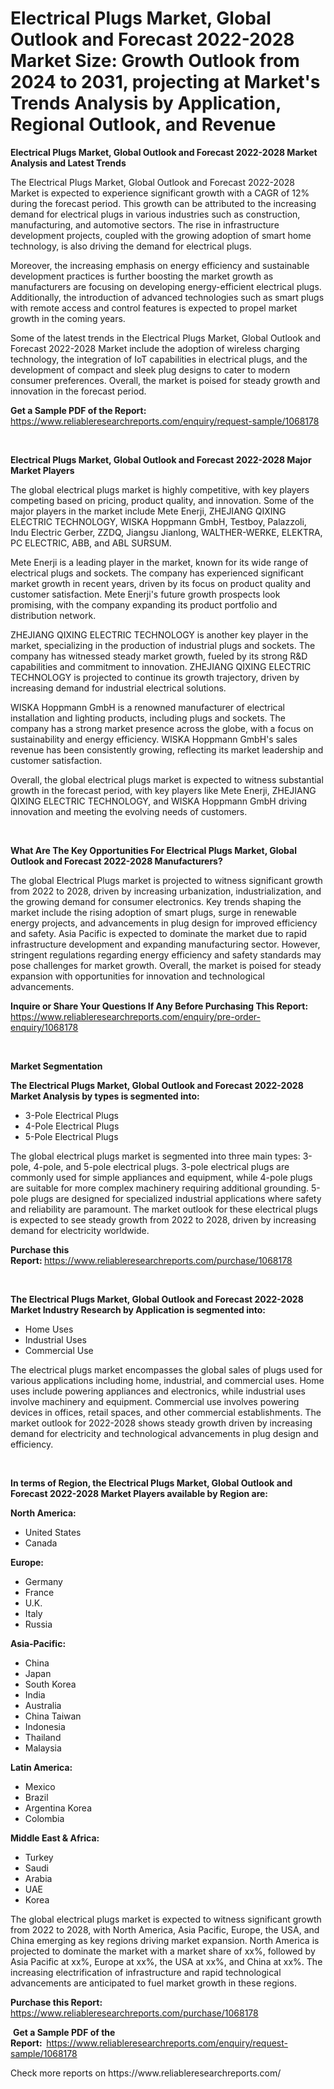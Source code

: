 <p><h1>Electrical Plugs Market, Global Outlook and Forecast 2022-2028 Market Size: Growth Outlook from 2024 to 2031, projecting at Market's Trends Analysis by Application, Regional Outlook, and Revenue</h1></p><p><strong>Electrical Plugs Market, Global Outlook and Forecast 2022-2028 Market Analysis and Latest Trends</strong></p>
<p><p>The Electrical Plugs Market, Global Outlook and Forecast 2022-2028 Market is expected to experience significant growth with a CAGR of 12% during the forecast period. This growth can be attributed to the increasing demand for electrical plugs in various industries such as construction, manufacturing, and automotive sectors. The rise in infrastructure development projects, coupled with the growing adoption of smart home technology, is also driving the demand for electrical plugs.</p><p>Moreover, the increasing emphasis on energy efficiency and sustainable development practices is further boosting the market growth as manufacturers are focusing on developing energy-efficient electrical plugs. Additionally, the introduction of advanced technologies such as smart plugs with remote access and control features is expected to propel market growth in the coming years.</p><p>Some of the latest trends in the Electrical Plugs Market, Global Outlook and Forecast 2022-2028 Market include the adoption of wireless charging technology, the integration of IoT capabilities in electrical plugs, and the development of compact and sleek plug designs to cater to modern consumer preferences. Overall, the market is poised for steady growth and innovation in the forecast period.</p></p>
<p><strong>Get a Sample PDF of the Report:&nbsp;</strong> <a href="https://www.reliableresearchreports.com/enquiry/request-sample/1068178">https://www.reliableresearchreports.com/enquiry/request-sample/1068178</a></p>
<p>&nbsp;</p>
<p><strong>Electrical Plugs Market, Global Outlook and Forecast 2022-2028 Major Market Players</strong></p>
<p><p>The global electrical plugs market is highly competitive, with key players competing based on pricing, product quality, and innovation. Some of the major players in the market include Mete Enerji, ZHEJIANG QIXING ELECTRIC TECHNOLOGY, WISKA Hoppmann GmbH, Testboy, Palazzoli, Indu Electric Gerber, ZZDQ, Jiangsu Jianlong, WALTHER-WERKE, ELEKTRA, PC ELECTRIC, ABB, and ABL SURSUM.</p><p>Mete Enerji is a leading player in the market, known for its wide range of electrical plugs and sockets. The company has experienced significant market growth in recent years, driven by its focus on product quality and customer satisfaction. Mete Enerji's future growth prospects look promising, with the company expanding its product portfolio and distribution network.</p><p>ZHEJIANG QIXING ELECTRIC TECHNOLOGY is another key player in the market, specializing in the production of industrial plugs and sockets. The company has witnessed steady market growth, fueled by its strong R&D capabilities and commitment to innovation. ZHEJIANG QIXING ELECTRIC TECHNOLOGY is projected to continue its growth trajectory, driven by increasing demand for industrial electrical solutions.</p><p>WISKA Hoppmann GmbH is a renowned manufacturer of electrical installation and lighting products, including plugs and sockets. The company has a strong market presence across the globe, with a focus on sustainability and energy efficiency. WISKA Hoppmann GmbH's sales revenue has been consistently growing, reflecting its market leadership and customer satisfaction.</p><p>Overall, the global electrical plugs market is expected to witness substantial growth in the forecast period, with key players like Mete Enerji, ZHEJIANG QIXING ELECTRIC TECHNOLOGY, and WISKA Hoppmann GmbH driving innovation and meeting the evolving needs of customers.</p></p>
<p>&nbsp;</p>
<p><strong>What Are The Key Opportunities For Electrical Plugs Market, Global Outlook and Forecast 2022-2028 Manufacturers?</strong></p>
<p><p>The global Electrical Plugs market is projected to witness significant growth from 2022 to 2028, driven by increasing urbanization, industrialization, and the growing demand for consumer electronics. Key trends shaping the market include the rising adoption of smart plugs, surge in renewable energy projects, and advancements in plug design for improved efficiency and safety. Asia Pacific is expected to dominate the market due to rapid infrastructure development and expanding manufacturing sector. However, stringent regulations regarding energy efficiency and safety standards may pose challenges for market growth. Overall, the market is poised for steady expansion with opportunities for innovation and technological advancements.</p></p>
<p><strong>Inquire or Share Your Questions If Any Before Purchasing This Report:</strong> <a href="https://www.reliableresearchreports.com/enquiry/pre-order-enquiry/1068178">https://www.reliableresearchreports.com/enquiry/pre-order-enquiry/1068178</a></p>
<p>&nbsp;</p>
<p><strong>Market Segmentation</strong></p>
<p><strong>The Electrical Plugs Market, Global Outlook and Forecast 2022-2028 Market Analysis by types is segmented into:</strong></p>
<p><ul><li>3-Pole Electrical Plugs</li><li>4-Pole Electrical Plugs</li><li>5-Pole Electrical Plugs</li></ul></p>
<p><p>The global electrical plugs market is segmented into three main types: 3-pole, 4-pole, and 5-pole electrical plugs. 3-pole electrical plugs are commonly used for simple appliances and equipment, while 4-pole plugs are suitable for more complex machinery requiring additional grounding. 5-pole plugs are designed for specialized industrial applications where safety and reliability are paramount. The market outlook for these electrical plugs is expected to see steady growth from 2022 to 2028, driven by increasing demand for electricity worldwide.</p></p>
<p><strong>Purchase this Report:&nbsp;</strong><a href="https://www.reliableresearchreports.com/purchase/1068178">https://www.reliableresearchreports.com/purchase/1068178</a></p>
<p>&nbsp;</p>
<p><strong>The Electrical Plugs Market, Global Outlook and Forecast 2022-2028 Market Industry Research by Application is segmented into:</strong></p>
<p><ul><li>Home Uses</li><li>Industrial Uses</li><li>Commercial Use</li></ul></p>
<p><p>The electrical plugs market encompasses the global sales of plugs used for various applications including home, industrial, and commercial uses. Home uses include powering appliances and electronics, while industrial uses involve machinery and equipment. Commercial use involves powering devices in offices, retail spaces, and other commercial establishments. The market outlook for 2022-2028 shows steady growth driven by increasing demand for electricity and technological advancements in plug design and efficiency.</p></p>
<p>&nbsp;</p>
<p><strong>In terms of Region, the Electrical Plugs Market, Global Outlook and Forecast 2022-2028 Market Players available by Region are:</strong></p>
<p>
    <p> <strong> North America: </strong>
        <ul>
            <li>United States</li>
            <li>Canada</li>
        </ul>
        </p> 
    <p> <strong> Europe: </strong>
        <ul>
            <li>Germany</li>
            <li>France</li>
            <li>U.K.</li>
            <li>Italy</li>
            <li>Russia</li>
        </ul>
        </p> 
    <p> <strong> Asia-Pacific: </strong>
        <ul>
            <li>China</li>
            <li>Japan</li>
            <li>South Korea</li>
            <li>India</li>
            <li>Australia</li>
            <li>China Taiwan</li>
            <li>Indonesia</li>
            <li>Thailand</li>
            <li>Malaysia</li>
        </ul>
        </p> 
    <p> <strong> Latin America: </strong>
        <ul>
            <li>Mexico</li>
            <li>Brazil</li>
            <li>Argentina Korea</li>
            <li>Colombia</li>
        </ul>
        </p> 
    <p> <strong> Middle East & Africa: </strong>
        <ul>
            <li>Turkey</li>
            <li>Saudi</li>
            <li>Arabia</li>
            <li>UAE</li>
            <li>Korea</li>
        </ul>
    </p>
    </p>
<p><p>The global electrical plugs market is expected to witness significant growth from 2022 to 2028, with North America, Asia Pacific, Europe, the USA, and China emerging as key regions driving market expansion. North America is projected to dominate the market with a market share of xx%, followed by Asia Pacific at xx%, Europe at xx%, the USA at xx%, and China at xx%. The increasing electrification of infrastructure and rapid technological advancements are anticipated to fuel market growth in these regions.</p></p>
<p><strong>Purchase this Report: </strong><a href="https://www.reliableresearchreports.com/purchase/1068178">https://www.reliableresearchreports.com/purchase/1068178</a></p>
<p>&nbsp;<strong>Get a Sample PDF of the Report:&nbsp;&nbsp;</strong><a href="https://www.reliableresearchreports.com/enquiry/request-sample/1068178">https://www.reliableresearchreports.com/enquiry/request-sample/1068178</a></p>
<p><strong></strong></p>
<p>Check more reports on https://www.reliableresearchreports.com/</p>